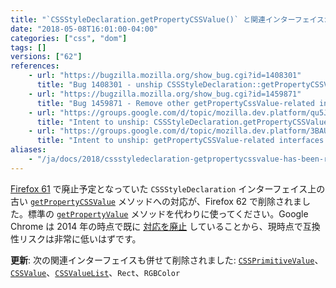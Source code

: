 ```yaml
---
title: "`CSSStyleDeclaration.getPropertyCSSValue()` と関連インターフェイスが削除されました"
date: "2018-05-08T16:01:00-04:00"
categories: ["css", "dom"]
tags: []
versions: ["62"]
references:
    - url: "https://bugzilla.mozilla.org/show_bug.cgi?id=1408301"
      title: "Bug 1408301 - unship CSSStyleDeclaration::getPropertyCSSValue"
    - url: "https://bugzilla.mozilla.org/show_bug.cgi?id=1459871"
      title: "Bug 1459871 - Remove other getPropertyCssValue-related interfaces."
    - url: "https://groups.google.com/d/topic/mozilla.dev.platform/qu5JekiuSfw/discussion"
      title: "Intent to unship: CSSStyleDeclaration.getPropertyCSSValue"
    - url: "https://groups.google.com/d/topic/mozilla.dev.platform/3BAUfGbtWC4/discussion"
      title: "Intent to unship: getPropertyCSSValue-related interfaces Rect, RGBColor, CSSValue, CSSPrimitiveValue and CSSValueList"
aliases:
    - "/ja/docs/2018/cssstyledeclaration-getpropertycssvalue-has-been-removed/"
---
```

[Firefox 61](https://www.fxsitecompat.com/ja/docs/2018/cssstyledeclaration-getpropertycssvalue-has-been-deprecated/) で廃止予定となっていた `CSSStyleDeclaration` インターフェイス上の古い [`getPropertyCSSValue`](https://developer.mozilla.org/docs/Web/API/CSSStyleDeclaration/getPropertyCSSValue) メソッドへの対応が、Firefox 62 で削除されました。標準の [`getPropertyValue`](https://developer.mozilla.org/docs/Web/API/CSSStyleDeclaration/getPropertyValue) メソッドを代わりに使ってください。Google Chrome は 2014 年の時点で既に [対応を廃止](https://groups.google.com/a/chromium.org/d/topic/blink-dev/3VmxWFzcyJc/discussion) していることから、現時点で互換性リスクは非常に低いはずです。

**更新**: 次の関連インターフェイスも併せて削除されました: [`CSSPrimitiveValue`](https://developer.mozilla.org/docs/Web/API/CSSPrimitiveValue)、[`CSSValue`](https://developer.mozilla.org/docs/Web/API/CSSValue)、[`CSSValueList`](https://developer.mozilla.org/docs/Web/API/CSSValueList)、`Rect`、`RGBColor`
